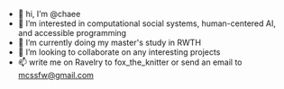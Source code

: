 - 👋 hi, I’m @chaee
- 👀 I’m interested in computational social systems, human-centered AI, and accessible programming
- 🌱 I’m currently doing my master's study in RWTH
- 💞️ I’m looking to collaborate on any interesting projects
- 📫 write me on Ravelry to fox_the_knitter or send an email to mcssfw@gmail.com

<!---
chaee/chaee is a ✨ special ✨ repository because its `README.md` (this file) appears on your GitHub profile.
You can click the Preview link to take a look at your changes.
--->
